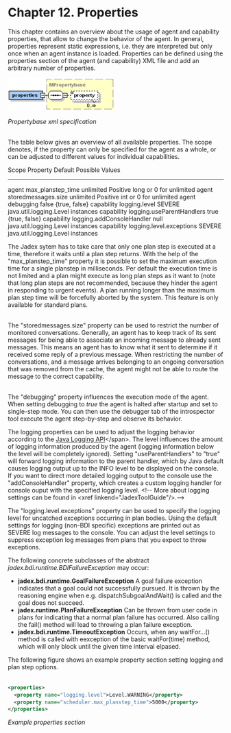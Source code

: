 <span>Chapter 12. Properties</span> 
===================================

This chapter contains an overview about the usage of agent and capability properties, that allow to change the behavior of the agent. In general, properties represent static expressions, i.e. they are interpreted but only once when an agent instance is loaded. Properties can be defined using the properties section of the agent (and capability) XML file and add an arbitrary number of properties.

![](jadexpropertiesadf.png)

*Propertybase xml specification* 

 \
The table below gives an overview of all available properties. The scope denotes, if the property can only be specified for the agent as a whole, or can be adjusted to different values for individual capabilities.

<div class="wikimodel-emptyline">

</div>

  Scope        Property                    Default     Possible Values
  ------------ --------------------------- ----------- -----------------------------------
  agent        max\_planstep\_time         unlimited   Positive long or 0 for unlimited
  agent        storedmessages.size         unlimited   Positive int or 0 for unlimited
  agent        debugging                   false       {true, false}
  capability   logging.level               SEVERE      java.util.logging.Level instances
  capability   logging.useParentHandlers   true        {true, false}
  capability   logging.addConsoleHandler   null        java.util.logging.Level instances
  capability   logging.level.exceptions    SEVERE      java.util.logging.Level instances

The Jadex sytem has to take care that only one plan step is executed at a time, therefore it waits until a plan step returns. With the help of the "max\_planstep\_time" property it is possible to set the maximum execution time for a single planstep in milliseconds. Per default the execution time is not limited and a plan might execute as long plan steps as it want to (note that long plan steps are not recommended, because they hinder the agent in responding to urgent events). A plan running longer than the maximum plan step time will be forcefully aborted by the system. This feature is only available for standard plans.

\
The "storedmessages.size" property can be used to restrict the number of monitored conversations. Generally, an agent has to keep track of its sent messages for being able to associate an incoming message to already sent messages. This means an agent has to know what it sent to determine if it received some reply of a previous message. When restricting the number of conversations, and a message arrives belonging to an ongoing conversation that was removed from the cache, the agent might not be able to route the message to the correct capability.

\
The "debugging" property influences the execution mode of the agent. When setting debugging to *true* the agent is halted after startup and set to single-step mode. You can then use the debugger tab of the introspector tool execute the agent step-by-step and observe its behavior.

<div class="wikimodel-emptyline">

</div>

The logging properties can be used to adjust the logging behavior according to the <span class="wikiexternallink">[Java Logging API]("http://java.sun.com/j2se/1.4/docs/guide/util/logging/overview.html")</span>. The level influences the amount of logging information produced by the agent (logging information below the level will be completely ignored). Setting "useParentHandlers" to "true" will forward logging information to the parent handler, which by Java default causes logging output up to the INFO level to be displayed on the console. If you want to direct more detailed logging output to the console use the "addConsoleHandler" property, which creates a custom logging handler for console ouput with the specified logging level. &lt;!-- More about logging settings can be found in &lt;xref linkend="JadexToolGuide"/&gt;.--&gt;

<div class="wikimodel-emptyline">

</div>

The "logging.level.exceptions" property can be used to specify the logging level for uncatched exceptions occurring in plan bodies. Using the default settings for logging (non-BDI specific) exceptions are printed out as SEVERE log messages to the console. You can adjust the level settings to suppress exception log messages from plans that you expect to throw exceptions. 

<div class="wikimodel-emptyline">

</div>

The following concrete subclasses of the abstract *jadex.bdi.runtime.BDIFailureException* may occur:

-   **jadex.bdi.runtime.GoalFailureException** A goal failure exception indicates that a goal could not successfully pursued. It is thrown by the reasoning engine when e.g. dispatchSubgoalAndWait() is called and the goal does not succeed. 
-   **jadex.runtime.PlanFailureException** Can be thrown from user code in plans for indicating that a normal plan failure has occurred. Also calling the fail() method will lead to throwing a plan failure exception.
-   **jadex.bdi.runtime.TimeoutException** Occurs, when any waitFor...() method is called with eexception of the basic waitFor(time) method, which will only block until the given time interval elpased.

The following figure shows an example property section setting logging and plan step options.


```xml

<properties> 
  <property name="logging.level">Level.WARNING</property>
  <property name="scheduler.max_planstep_time">5000</property>
</properties>

```


*Example properties section*
